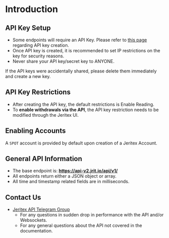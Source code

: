 
# Introduction

## API Key Setup

<!-- TODO: fix link -->
* Some endpoints will require an API Key. Please refer to [this page](https://jrit.io/api-key) regarding API key creation.
* Once API key is created, it is recommended to set IP restrictions on the key for security reasons.
* Never share your API key/secret key to ANYONE.

<aside class="warning">
 If the API keys were accidentally shared, please delete them immediately and create a new key.
</aside>

## API Key Restrictions

* After creating the API key, the default restrictions is Enable Reading.
* To **enable withdrawals via the API**, the API key restriction needs to be modified through the Jeritex UI.

## Enabling Accounts

A <code>SPOT</code> account is provided by default upon creation of a Jeritex Account.

## General API Information

* The base endpoint is: **<https://api-v2.jrit.io/api/v1/>**
* All endpoints return either a JSON object or array.
* All time and timestamp related fields are in milliseconds.

## Contact Us

* [Jeritex API Telegram Group](https://t.me/jeritex)
  * For any questions in sudden drop in performance with the API and/or Websockets.
  * For any general questions about the API not covered in the documentation.
